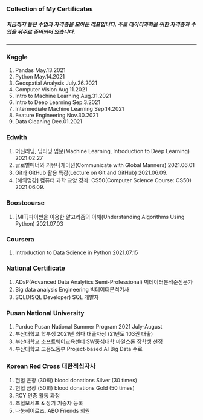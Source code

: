 ### Collection of My Certificates  
##### 지금까지 들은 수업과 자격증을 모아둔 레포입니다. 주로 데이터과학을 위한 자격증과 수업을 위주로 준비되어 있습니다.
---
### Kaggle
1. Pandas  May.13.2021
2. Python  May.14.2021
3. Geospatial Analysis July.26.2021
4. Computer Vision Aug.11.2021
5. Intro to Machine Learning Aug.31.2021
6. Intro to Deep Learning Sep.3.2021
7. Intermediate Machine Learning Sep.14.2021
8. Feature Engineering Nov.30.2021
9. Data Cleaning Dec.01.2021

### Edwith
1. 머신러닝, 딥러닝 입문(Machine Learning, Introduction to Deep Learning) 2021.02.27
2. 글로벌매너와 커뮤니케이션(Communicate with Global Manners) 2021.06.01
3. Git과 GitHub 활용 특강(Lecture on Git and GitHub) 2021.06.09.
4. [해외명강] 컴퓨터 과학 교양 강좌: CS50(Computer Science Course: CS50) 2021.06.09.

### Boostcourse
1. [MIT]파이썬을 이용한 알고리즘의 이해(Understanding Algorithms Using Python) 2021.07.03

### Coursera
1. Introduction to Data Science in Python 2021.07.15

### National Certificate
1. ADsP(Advanced Data Analytics Semi-Professional) 빅데이터분석준전문가
2. Big data analysis Engineering 빅데이터분석기사
3. SQLD(SQL Developer) SQL 개발자

### Pusan National University
1. Purdue Pusan National Summer Program 2021 July-August
2. 부산대학교 학부생 2021년 최다 대출자상 (21년도 103권 대출)
3. 부산대학교 소프트웨어교육센터 SW중심대학 마일스톤 장학생 선정
4. 부산대학교 고용노동부 Project-based AI Big Data 수료

### Korean Red Cross 대한적십자사
1. 헌혈 은장 (30회) blood donations Silver (30 times)
2. 헌혈 금장 (50회) blood donations Gold (50 times)
3. RCY 인증 활동 과정
3. 조혈모세포 & 장기 기증자 등록
4. 나눔히어로즈, ABO Friends 회원 
